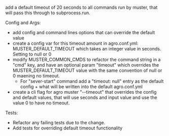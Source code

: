 add a default timeout of 20 seconds to all commands run by muster, that will pass this through to subprocess.run.

Config and Args:
- add config and command lines options that can override the default value
- create a config var for this timeout amount in agro.conf.yml: MUSTER_DEFAULT_TIMEOUT which takes an integer value in seconds. Setting to null or 0 
- modify MUSTER_COMMON_CMDS to refactor the command string in a "cmd" key, and have an optional param "timeout" which overrides the MUSTER_DEFAULT_TIMEOUT value with the same convention of null or 0 maening no timeout. 
    - For "sever-start" command add a "timeout: null" entry as the default config + what will be written into the default agro.conf.yml 
- create a cli flag for agro muster "--timeout" that overrides the config and default values, that will use seconds and input value and use the value 0 to have no timeout.

Tests:
- Refactor any failing tests due to the change.
- Add tests for overriding default timeout functionality